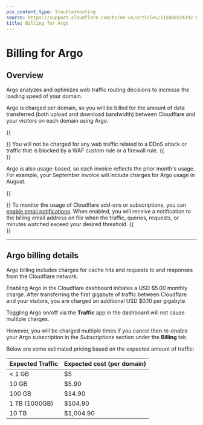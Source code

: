 ```yaml
---
pcx_content_type: troubleshooting
source: https://support.cloudflare.com/hc/en-us/articles/115000224192-Billing-for-Argo
title: Billing for Argo
---
```


# Billing for Argo

## Overview

Argo analyzes and optimizes web traffic routing decisions to increase the loading speed of your domain.

Argo is charged per domain, so you will be billed for the amount of data transferred (both upload and download bandwidth) between Cloudflare and your visitors on each domain using Argo.

{{<Aside type="note">}}
You will not be charged for any web traffic related to a DDoS attack or traffic that is blocked by a WAF custom rule or a firewall rule.
{{</Aside>}}

Argo is also usage-based, so each invoice reflects the prior month's usage. For example, your September invoice will include charges for Argo usage in August.

{{<Aside type="note">}}
To monitor the usage of Cloudflare add-ons or subscriptions, you can
[enable email
notifications](https://support.cloudflare.com/hc/en-us/articles/115004555148/#11aoHZtimmL8WRIrA1jmD0).
When enabled, you will receive a notification to the billing email
address on file when the traffic, queries, requests, or minutes watched
exceed your desired threshold.
{{</Aside>}}

___

## Argo billing details

Argo billing includes charges for cache hits and requests to and responses from the Cloudflare network.

Enabling Argo in the Cloudflare dashboard initiates a USD $5.00 monthly charge. After transferring the first gigabyte of traffic between Cloudflare and your visitors, you are charged an additional USD $0.10 per gigabyte.

Toggling Argo on/off via the **Traffic** app in the dashboard will not cause multiple charges.

However, you will be charged multiple times if you cancel then re-enable your Argo subscription in the _Subscriptions_ section under the **Billing** tab.

Below are some estimated pricing based on the expected amount of traffic:

| Expected Traffic | Expected cost (per domain) |
| --- | --- |
| < 1 GB | $5 |
| 10 GB | $5.90 |
| 100 GB | $14.90 |
| 1 TB (1000GB) | $104.90 |
| 10 TB | $1,004.90 |
